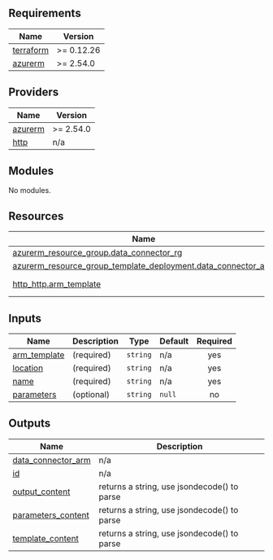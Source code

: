 ## Requirements

| Name | Version |
|------|---------|
| <a name="requirement_terraform"></a> [terraform](#requirement\_terraform) | >= 0.12.26 |
| <a name="requirement_azurerm"></a> [azurerm](#requirement\_azurerm) | >= 2.54.0 |

## Providers

| Name                                                          | Version   |
|---------------------------------------------------------------|-----------|
| <a name="provider_azurerm"></a> [azurerm](#provider\_azurerm) | >= 2.54.0 |
| <a name="provider_http"></a> [http](#provider\_http)          | n/a       |

## Modules

No modules.

## Resources

| Name                                                                                                                                                                                | Type        |
|-------------------------------------------------------------------------------------------------------------------------------------------------------------------------------------|-------------|
| [azurerm_resource_group.data_connector_rg](https://registry.terraform.io/providers/hashicorp/azurerm/latest/docs/resources/resource_group)                                          | resource    |
| [azurerm_resource_group_template_deployment.data_connector_arm](https://registry.terraform.io/providers/hashicorp/azurerm/latest/docs/resources/resource_group_template_deployment) | resource    |
| [http_http.arm_template](https://registry.terraform.io/providers/hashicorp/http/latest/docs/data-sources/http)                                                                      | data source |

## Inputs

| Name                                                                     | Description | Type     | Default | Required |
|--------------------------------------------------------------------------|-------------|----------|---------|:--------:|
| <a name="input_arm_template"></a> [arm\_template](#input\_arm\_template) | (required)  | `string` | n/a     |   yes    |
| <a name="input_location"></a> [location](#input\_location)               | (required)  | `string` | n/a     |   yes    |
| <a name="input_name"></a> [name](#input\_name)                           | (required)  | `string` | n/a     |   yes    |
| <a name="input_parameters"></a> [parameters](#input\_parameters)         | (optional)  | `string` | `null`  |    no    |

## Outputs

| Name                                                                                           | Description                                 |
|------------------------------------------------------------------------------------------------|---------------------------------------------|
| <a name="output_data_connector_arm"></a> [data\_connector\_arm](#output\_data\_connector\_arm) | n/a                                         |
| <a name="output_id"></a> [id](#output\_id)                                                     | n/a                                         |
| <a name="output_output_content"></a> [output\_content](#output\_output\_content)               | returns a string, use jsondecode() to parse |
| <a name="output_parameters_content"></a> [parameters\_content](#output\_parameters\_content)   | returns a string, use jsondecode() to parse |
| <a name="output_template_content"></a> [template\_content](#output\_template\_content)         | returns a string, use jsondecode() to parse |
